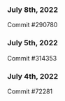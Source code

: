 ### July 8th, 2022

Commit #290780

### July 5th, 2022

Commit #314353


### July 4th, 2022

Commit #72281
